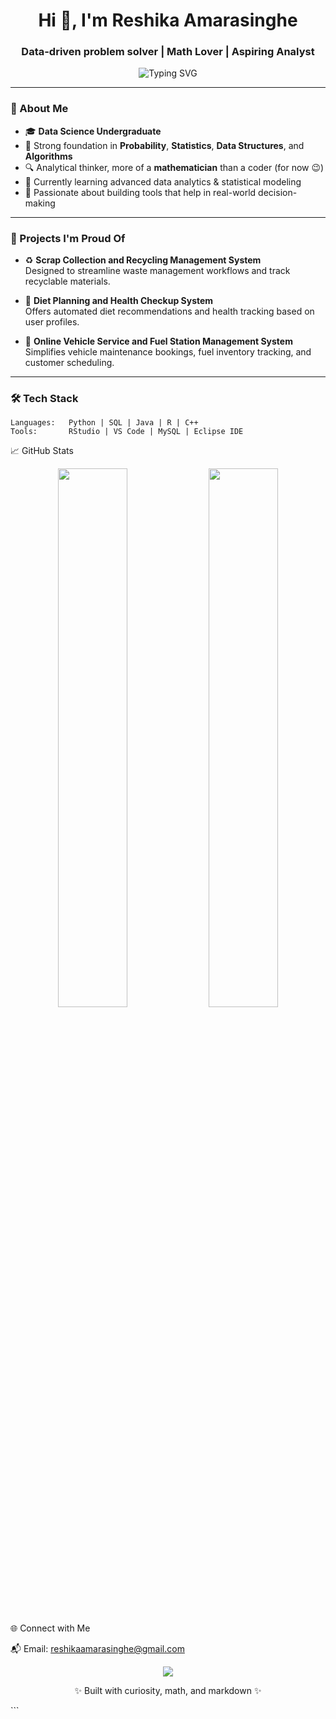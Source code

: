 <h1 align="center">Hi 👋, I'm Reshika Amarasinghe</h1>
<h3 align="center">Data-driven problem solver | Math Lover | Aspiring Analyst</h3>

<p align="center">
  <img src="https://readme-typing-svg.demolab.com?font=Fira+Code&duration=3000&pause=1000&color=F778BA&center=true&vCenter=true&width=435&lines=Passionate+about+Data+Science;Strong+Math+%26+Analytical+Background;Lover+of+Probability%2C+Statistics+%26+Logic;Turning+Real-World+Problems+into+Data+Solutions" alt="Typing SVG" />
</p>

---

### 🧠 About Me

- 🎓 **Data Science Undergraduate**
- 🧮 Strong foundation in **Probability**, **Statistics**, **Data Structures**, and **Algorithms**
- 🔍 Analytical thinker, more of a **mathematician** than a coder (for now 😉)
- 🌱 Currently learning advanced data analytics & statistical modeling
- 🔭 Passionate about building tools that help in real-world decision-making

---

### 🚀 Projects I'm Proud Of

- ♻️ **Scrap Collection and Recycling Management System**  
  Designed to streamline waste management workflows and track recyclable materials.

- 🥗 **Diet Planning and Health Checkup System**  
  Offers automated diet recommendations and health tracking based on user profiles.

- 🚗 **Online Vehicle Service and Fuel Station Management System**  
  Simplifies vehicle maintenance bookings, fuel inventory tracking, and customer scheduling.

---

### 🛠️ Tech Stack

```text
Languages:   Python | SQL | Java | R | C++
Tools:       RStudio | VS Code | MySQL | Eclipse IDE
```

📈 GitHub Stats
<p align="center"> <img src="https://github-readme-stats.vercel.app/api?username=reshika1219&show_icons=true&theme=radical" width="47%"/> <img src="https://github-readme-streak-stats.herokuapp.com?user=reshika1219&theme=radical&hide_border=false" width="47%"/> </p>
🌐 Connect with Me

📬 Email: reshikaamarasinghe@gmail.com

<p align="center"> <img src="https://github-profile-summary-cards.vercel.app/api/cards/profile-details?username=reshika1219&theme=radical" /> </p> <p align="center">✨ Built with curiosity, math, and markdown ✨</p> ```
